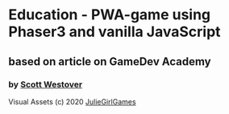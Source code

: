 # Education - PWA-game using Phaser3 and vanilla JavaScript

## based on article on GameDev Academy

### by [Scott Westover](https://gamedevacademy.org/phaser-progressive-web-apps-tutorial/)

Visual Assets (c) 2020 [JulieGirlGames](https://juliegirlgames.com)
